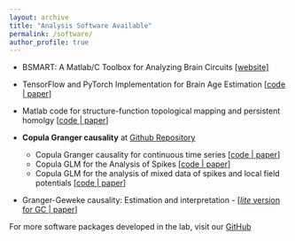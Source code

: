 ```yaml
---
layout: archive
title: "Analysis Software Available"
permalink: /software/
author_profile: true
---
```


* BSMART: A Matlab/C Toolbox for Analyzing Brain Circuits [[website]](https://brain-smart.org/)

* TensorFlow and PyTorch Implementation for Brain Age Estimation [[code](https://github.com/hualouliang/BrainAgePrediction)[ | paper](https://onlinelibrary.wiley.com/doi/abs/10.1002/hbm.24588)]

* Matlab code for structure-function topological mapping and persistent homolgy [[code](https://github.com/hualouliang/StructureFunctionMapping)[ | paper](https://doi.org/10.1371/journal.pcbi.1005325)]
* **Copula Granger causality** at [Github Repository](https://github.com/hualouliang) 
  - Copula Granger causality for continuous time series [[code](https://github.com/hualouliang/CopulaGrangerCausality_ContinuousData)[ | paper](https://doi.org/10.1016/j.neuroimage.2014.06.013)]
  - Copula GLM for the Analysis of Spikes [[code](https://github.com/hualouliang/CopulaGrangerCausality_Spikes)[ | paper](https://www.jneurosci.org/content/35/23/8745)]
  - Copula GLM for the analysis of mixed data of spikes and local field potentials [[code](https://github.com/hualouliang/CopulaGrangerCausality_MixedData)[ | paper](https://doi.org/10.1016/j.neuroimage.2016.03.030)]
  
* Granger-Geweke causality: Estimation and interpretation - [[*lite* version for GC](https://github.com/hualouliang/Granger_Geweke_Causality)[ | paper](https://www.sciencedirect.com/science/article/pii/S1053811918303537?via%3Dihub)]

For more software packages developed in the lab, visit our [GitHub](https://github.com/hualouliang)

